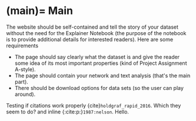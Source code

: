 (main)=
Main
=====

The website should be self-contained and tell the story of your dataset without the need for the Explainer Notebook (the purpose of the notebook is to provide additional details for interested readers). Here are some requirements

* The page should say clearly what the dataset is and give the reader some idea of its most important properties (kind of Project Assignment A-style).
* The page should contain your network and text analysis (that's the main part).
* There should be download options for data sets (so the user can play around).

Testing if citations work properly {cite}`holdgraf_rapid_2016`. Which they seem to do? and inline {:cite:p:}`1987:nelson`. Hello.

```{bibliography}
```